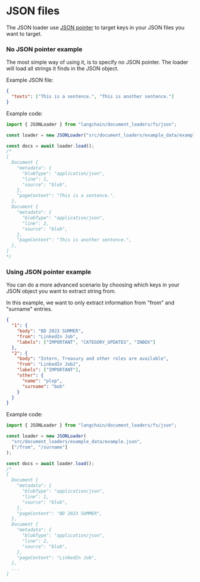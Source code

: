 # JSON files

The JSON loader use [JSON pointer](https://github.com/janl/node-jsonpointer) to target keys in your JSON files you want
to target.

### No JSON pointer example

The most simple way of using it, is to specify no JSON pointer.
The loader will load all strings it finds in the JSON object.

Example JSON file:

```json
{
  "texts": ["This is a sentence.", "This is another sentence."]
}
```

Example code:

```typescript
import { JSONLoader } from "langchain/document_loaders/fs/json";

const loader = new JSONLoader("src/document_loaders/example_data/example.json");

const docs = await loader.load();
/*
[
  Document {
    "metadata": {
      "blobType": "application/json",
      "line": 1,
      "source": "blob",
    },
    "pageContent": "This is a sentence.",
  },
  Document {
    "metadata": {
      "blobType": "application/json",
      "line": 2,
      "source": "blob",
    },
    "pageContent": "This is another sentence.",
  },
]
*/
```

### Using JSON pointer example

You can do a more advanced scenario by choosing which keys in your JSON object you want to extract string from.

In this example, we want to only extract information from "from" and "surname" entries.

```json
{
  "1": {
    "body": "BD 2023 SUMMER",
    "from": "LinkedIn Job",
    "labels": ["IMPORTANT", "CATEGORY_UPDATES", "INBOX"]
  },
  "2": {
    "body": "Intern, Treasury and other roles are available",
    "from": "LinkedIn Job2",
    "labels": ["IMPORTANT"],
    "other": {
      "name": "plop",
      "surname": "bob"
    }
  }
}
```

Example code:

```typescript
import { JSONLoader } from "langchain/document_loaders/fs/json";

const loader = new JSONLoader(
  "src/document_loaders/example_data/example.json",
  ["/from", "/surname"]
);

const docs = await loader.load();
/*
[
  Document {
    "metadata": {
      "blobType": "application/json",
      "line": 1,
      "source": "blob",
    },
    "pageContent": "BD 2023 SUMMER",
  },
  Document {
    "metadata": {
      "blobType": "application/json",
      "line": 2,
      "source": "blob",
    },
    "pageContent": "LinkedIn Job",
  },
  ...
]
```

